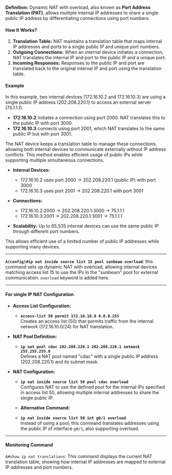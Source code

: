 
**Definition:** Dynamic NAT with overload, also known as **Port Address Translation (PAT)**, allows multiple internal IP addresses to share a single public IP address by differentiating connections using port numbers.

#### **How It Works?**

1. **Translation Table:** NAT maintains a translation table that maps internal IP addresses and ports to a single public IP and unique port numbers.
2. **Outgoing Connections:** When an internal device initiates a connection, NAT translates the internal IP and port to the public IP and a unique port.
3. **Incoming Responses:** Responses to the public IP and port are translated back to the original internal IP and port using the translation table.

#### **Example**

In this example, two internal devices (172.16.10.2 and 172.16.10.3) are using a single public IP address (202.208.220.1) to access an external server (75.1.1.1).

- **172.16.10.2** initiates a connection using port 2000. NAT translates this to the public IP with port 3000.
- **172.16.10.3** connects using port 2001, which NAT translates to the same public IP but with port 3001.

The NAT device keeps a translation table to manage these connections, allowing both internal devices to communicate externally without IP address conflicts. This method enables efficient usage of public IPs while supporting multiple simultaneous connections.

- **Internal Devices:**
    - 172.16.10.2 uses port 2000 → 202.208.220.1 (public IP) with port 3000
    - 172.16.10.3 uses port 2001 → 202.208.220.1 with port 3001
	
- **Connections:**
    - 172.16.10.2:2000 → 202.208.220.1:3000 → 75.1.1.1
    - 172.16.10.3:2001 → 202.208.220.1:3001 → 75.1.1.1
    
- **Scalability:** Up to 65,535 internal devices can use the same public IP through different port numbers.
    

This allows efficient use of a limited number of public IP addresses while supporting many devices.

---

**`A(config)#ip nat inside source list 15 pool sunbeam overload`**: this command sets up dynamic NAT with overload, allowing internal devices matching access list 15 to use the IPs in the "sunbeam" pool for external communication.
`overload` keyword is added here.

---

#### **For single IP NAT Configuration**

- **Access List Configuration:**
    - **`access-list 50 permit 172.16.10.0 0.0.0.255`**  
        Creates an access list (50) that permits traffic from the internal network (172.16.10.0/24) for NAT translation.
		
- **NAT Pool Definition:**
    - **`ip nat pool cdac 202.208.220.1 202.208.220.1 netmask 255.255.255.0`**  
        Defines a NAT pool named "cdac" with a single public IP address (202.208.220.1) and its subnet mask.
		
- **NAT Configuration:**
    - **`ip nat inside source list 50 pool cdac overload`**  
        Configures NAT to use the defined pool for the internal IPs specified in access list 50, allowing multiple internal addresses to share the single public IP.
		
    - **Alternative Command:**
		
    - **`ip nat inside source list 50 int g0/1 overload`**  
        Instead of using a pool, this command translates addresses using the public IP of interface `g0/1`, also supporting overload.

---

#### **Monitoring Command**

`A#show ip nat translations`: This command displays the current NAT translation table, showing how internal IP addresses are mapped to external IP addresses and port numbers.